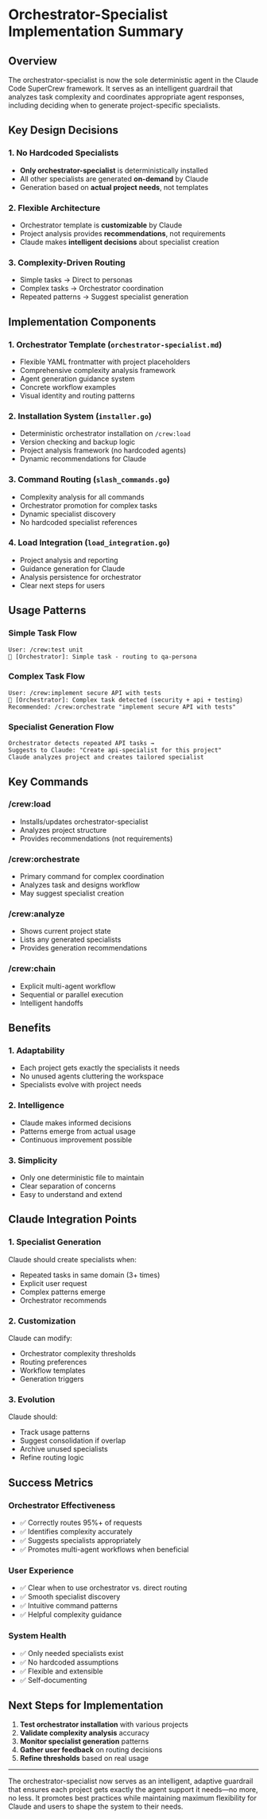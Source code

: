 # Orchestrator-Specialist Implementation Summary

## Overview

The orchestrator-specialist is now the sole deterministic agent in the Claude Code SuperCrew framework. It serves as an intelligent guardrail that analyzes task complexity and coordinates appropriate agent responses, including deciding when to generate project-specific specialists.

## Key Design Decisions

### 1. No Hardcoded Specialists
- **Only orchestrator-specialist** is deterministically installed
- All other specialists are generated **on-demand** by Claude
- Generation based on **actual project needs**, not templates

### 2. Flexible Architecture
- Orchestrator template is **customizable** by Claude
- Project analysis provides **recommendations**, not requirements
- Claude makes **intelligent decisions** about specialist creation

### 3. Complexity-Driven Routing
- Simple tasks → Direct to personas
- Complex tasks → Orchestrator coordination
- Repeated patterns → Suggest specialist generation

## Implementation Components

### 1. Orchestrator Template (`orchestrator-specialist.md`)
- Flexible YAML frontmatter with project placeholders
- Comprehensive complexity analysis framework
- Agent generation guidance system
- Concrete workflow examples
- Visual identity and routing patterns

### 2. Installation System (`installer.go`)
- Deterministic orchestrator installation on `/crew:load`
- Version checking and backup logic
- Project analysis framework (no hardcoded agents)
- Dynamic recommendations for Claude

### 3. Command Routing (`slash_commands.go`)
- Complexity analysis for all commands
- Orchestrator promotion for complex tasks
- Dynamic specialist discovery
- No hardcoded specialist references

### 4. Load Integration (`load_integration.go`)
- Project analysis and reporting
- Guidance generation for Claude
- Analysis persistence for orchestrator
- Clear next steps for users

## Usage Patterns

### Simple Task Flow
```
User: /crew:test unit
🎯 [Orchestrator]: Simple task - routing to qa-persona
```

### Complex Task Flow
```
User: /crew:implement secure API with tests
🎯 [Orchestrator]: Complex task detected (security + api + testing)
Recommended: /crew:orchestrate "implement secure API with tests"
```

### Specialist Generation Flow
```
Orchestrator detects repeated API tasks → 
Suggests to Claude: "Create api-specialist for this project"
Claude analyzes project and creates tailored specialist
```

## Key Commands

### /crew:load
- Installs/updates orchestrator-specialist
- Analyzes project structure
- Provides recommendations (not requirements)

### /crew:orchestrate
- Primary command for complex coordination
- Analyzes task and designs workflow
- May suggest specialist creation

### /crew:analyze
- Shows current project state
- Lists any generated specialists
- Provides generation recommendations

### /crew:chain
- Explicit multi-agent workflow
- Sequential or parallel execution
- Intelligent handoffs

## Benefits

### 1. Adaptability
- Each project gets exactly the specialists it needs
- No unused agents cluttering the workspace
- Specialists evolve with project needs

### 2. Intelligence
- Claude makes informed decisions
- Patterns emerge from actual usage
- Continuous improvement possible

### 3. Simplicity
- Only one deterministic file to maintain
- Clear separation of concerns
- Easy to understand and extend

## Claude Integration Points

### 1. Specialist Generation
Claude should create specialists when:
- Repeated tasks in same domain (3+ times)
- Explicit user request
- Complex patterns emerge
- Orchestrator recommends

### 2. Customization
Claude can modify:
- Orchestrator complexity thresholds
- Routing preferences
- Workflow templates
- Generation triggers

### 3. Evolution
Claude should:
- Track usage patterns
- Suggest consolidation if overlap
- Archive unused specialists
- Refine routing logic

## Success Metrics

### Orchestrator Effectiveness
- ✅ Correctly routes 95%+ of requests
- ✅ Identifies complexity accurately
- ✅ Suggests specialists appropriately
- ✅ Promotes multi-agent workflows when beneficial

### User Experience
- ✅ Clear when to use orchestrator vs. direct routing
- ✅ Smooth specialist discovery
- ✅ Intuitive command patterns
- ✅ Helpful complexity guidance

### System Health
- ✅ Only needed specialists exist
- ✅ No hardcoded assumptions
- ✅ Flexible and extensible
- ✅ Self-documenting

## Next Steps for Implementation

1. **Test orchestrator installation** with various projects
2. **Validate complexity analysis** accuracy
3. **Monitor specialist generation** patterns
4. **Gather user feedback** on routing decisions
5. **Refine thresholds** based on real usage

---

The orchestrator-specialist now serves as an intelligent, adaptive guardrail that ensures each project gets exactly the agent support it needs—no more, no less. It promotes best practices while maintaining maximum flexibility for Claude and users to shape the system to their needs.